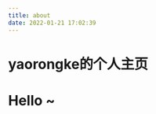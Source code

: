 ```yaml
---
title: about
date: 2022-01-21 17:02:39
---
```

<!DOCTYPE html>
<html lang="en">
<head>
    <meta charset="UTF-8">
    <title>yaorongke</title>
</head>
<body>
    <h1>yaorongke的个人主页</h1>
    <h1>Hello ~</h1>
</body>
</html>